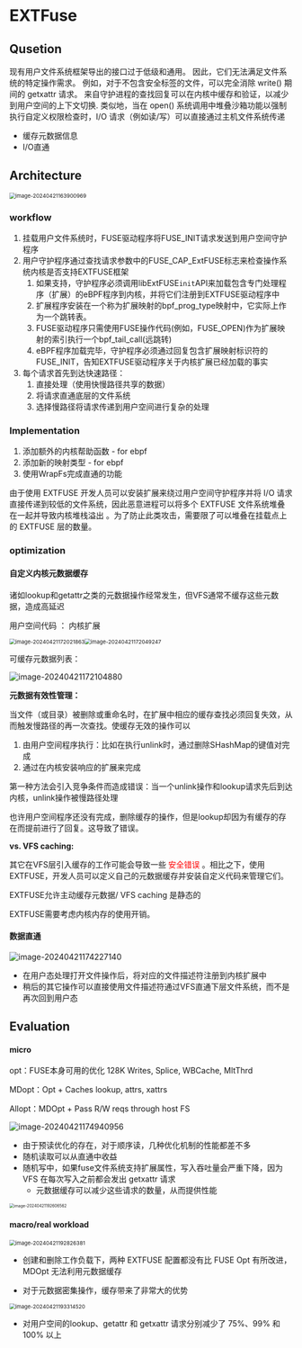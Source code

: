 # EXTFuse



## Qusetion

现有用户文件系统框架导出的接口过于低级和通用。 因此，它们无法满足文件系统的特定操作需求。 例如，对于不包含安全标签的文件，可以完全消除 write() 期间的 getxattr 请求。 来自守护进程的查找回复可以在内核中缓存和验证，以减少到用户空间的上下文切换. 类似地，当在 open() 系统调用中堆叠沙箱功能以强制执行自定义权限检查时，I/O 请求（例如读/写）可以直接通过主机文件系统传递

- 缓存元数据信息
- I/O直通



## Architecture

<img src="./assert/image-20240421163900969.png" alt="image-20240421163900969" style="zoom:67%;" />



### workflow

1. 挂载用户文件系统时，FUSE驱动程序将FUSE_INIT请求发送到用户空间守护程序
2. 用户守护程序通过查找请求参数中的FUSE_CAP_ExtFUSE标志来检查操作系统内核是否支持EXTFUSE框架
   1. 如果支持，守护程序必须调用libExtFUSE`init`API来加载包含专门处理程序（扩展）的eBPF程序到内核，并将它们注册到EXTFUSE驱动程序中
   2. 扩展程序安装在一个称为扩展映射的bpf_prog_type映射中，它实际上作为一个跳转表。
   3. FUSE驱动程序只需使用FUSE操作代码(例如，FUSE_OPEN)作为扩展映射的索引执行一个bpf_tail_call(远跳转)
   4. eBPF程序加载完毕，守护程序必须通过回复包含扩展映射标识符的FUSE_INIT，告知EXTFUSE驱动程序关于内核扩展已经加载的事实
3. 每个请求首先到达快速路径：
   1. 直接处理（使用快慢路径共享的数据）
   2. 将请求直通底层的文件系统
   3. 选择慢路径将请求传递到用户空间进行复杂的处理



### Implementation

1. 添加额外的内核帮助函数 - for ebpf
2. 添加新的映射类型 - for ebpf
3. 使用WrapFs完成直通的功能

由于使用 EXTFUSE 开发人员可以安装扩展来绕过用户空间守护程序并将 I/O 请求直接传递到较低的文件系统，因此恶意进程可以将多个 EXTFUSE 文件系统堆叠在一起并导致内核堆栈溢出 。为了防止此类攻击，需要限了可以堆叠在挂载点上的 EXTFUSE 层的数量。



### optimization

#### 自定义内核元数据缓存

诸如lookup和getattr之类的元数据操作经常发生，但VFS通常不缓存这些元数据，造成高延迟

用户空间代码 ： 内核扩展

<img src="./assert/image-20240421172021863.png" alt="image-20240421172021863" style="zoom: 67%;" /><img src="./assert/image-20240421172049247.png" alt="image-20240421172049247" style="zoom: 67%;" />





可缓存元数据列表：

![image-20240421172104880](./assert/image-20240421172104880.png)

**元数据有效性管理：**

当文件（或目录）被删除或重命名时，在扩展中相应的缓存查找必须回复失效，从而触发慢路径的再一次查找。使缓存无效的操作可以

1. 由用户空间程序执行：比如在执行unlink时，通过删除SHashMap的键值对完成
2. 通过在内核安装响应的扩展来完成

第一种方法会引入竞争条件而造成错误：当一个unlink操作和lookup请求先后到达内核，unlink操作被慢路径处理

也许用户空间程序还没有完成，删除缓存的操作，但是lookup却因为有缓存的存在而提前进行了回复。这导致了错误。

**vs. VFS caching:**

其它在VFS层引入缓存的工作可能会导致一些<font color = red> 安全错误 </font>。相比之下，使用 EXTFUSE，开发人员可以定义自己的元数据缓存并安装自定义代码来管理它们。

EXTFUSE允许主动缓存元数据/ VFS caching 是静态的

EXTFUSE需要考虑内核内存的使用开销。



#### 数据直通

![image-20240421174227140](./assert/image-20240421174227140.png)

- 在用户态处理打开文件操作后，将对应的文件描述符注册到内核扩展中
- 稍后的其它操作可以直接使用文件描述符通过VFS直通下层文件系统，而不是再次回到用户态





## Evaluation

#### micro

opt：FUSE本身可用的优化 128K Writes, Splice, WBCache, MltThrd

MDopt：Opt + Caches lookup, attrs, xattrs

Allopt：MDOpt + Pass R/W reqs through host FS

![image-20240421174940956](./assert/image-20240421174940956.png)

- 由于预读优化的存在，对于顺序读，几种优化机制的性能都差不多
- 随机读取可以从直通中收益
- 随机写中，如果fuse文件系统支持扩展属性，写入吞吐量会严重下降，因为 VFS 在每次写入之前都会发出 getxattr 请求
  - 元数据缓存可以减少这些请求的数量，从而提供性能

<img src="./assert/image-20240421192606562.png" alt="image-20240421192606562" style="zoom:50%;" />

#### macro/real workload

<img src="./assert/image-20240421192826381.png" alt="image-20240421192826381" style="zoom:67%;" />

- 创建和删除工作负载下，两种 EXTFUSE 配置都没有比 FUSE Opt 有所改进，MDOpt 无法利用元数据缓存

- 对于元数据密集操作，缓存带来了非常大的优势

  

<img src="./assert/image-20240421193314520.png" alt="image-20240421193314520" style="zoom:67%;" />

- 对用户空间的lookup、getattr 和 getxattr 请求分别减少了 75%、99% 和 100% 以上